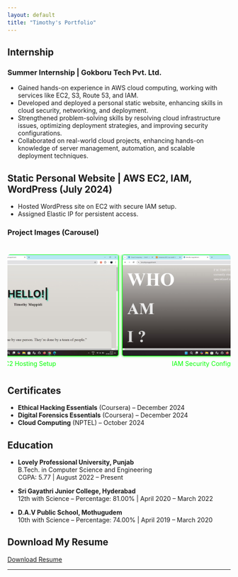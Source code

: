 ```yaml
---
layout: default
title: "Timothy's Portfolio"
---
```


## Internship
### Summer Internship | Gokboru Tech Pvt. Ltd.
- Gained hands-on experience in AWS cloud computing, working with services like EC2, S3, Route 53, and IAM.
- Developed and deployed a personal static website, enhancing skills in cloud security, networking, and deployment.
- Strengthened problem-solving skills by resolving cloud infrastructure issues, optimizing deployment strategies, and improving security configurations.
- Collaborated on real-world cloud projects, enhancing hands-on knowledge of server management, automation, and scalable deployment techniques.

## Static Personal Website | AWS EC2, IAM, WordPress (July 2024)
- Hosted WordPress site on EC2 with secure IAM setup.
- Assigned Elastic IP for persistent access.

### Project Images (Carousel)
<div class="carousel-wrapper">
  <div class="carousel">
    <div class="carousel-item">
      <img src="assets/img/1.jpg" alt="Screenshot 1" class="carousel-img" />
      <div class="carousel-caption">EC2 Hosting Setup</div>
    </div>
    <div class="carousel-item">
      <img src="assets/img/2.jpg" alt="Screenshot 2" class="carousel-img" />
      <div class="carousel-caption">IAM Security Configuration</div>
    </div>
    <div class="carousel-item">
      <img src="assets/img/3.jpg" alt="Screenshot 3" class="carousel-img" />
      <div class="carousel-caption">Elastic IP Setup</div>
    </div>
  </div>
</div>

## Certificates
- **Ethical Hacking Essentials** (Coursera) – December 2024
- **Digital Forensics Essentials** (Coursera) – December 2024
- **Cloud Computing** (NPTEL) – October 2024

## Education
- **Lovely Professional University, Punjab**  
  B.Tech. in Computer Science and Engineering  
  CGPA: 5.77 | August 2022 – Present

- **Sri Gayathri Junior College, Hyderabad**  
  12th with Science – Percentage: 81.00% | April 2020 – March 2022

- **D.A.V Public School, Mothugudem**  
  10th with Science – Percentage: 74.00% | April 2019 – March 2020

## Download My Resume
[Download Resume](assets/files/timothy_resume.pdf)

---

<style>
  /* Carousel styling */
  .carousel-wrapper {
    overflow: hidden;
    width: 100%;
    margin: 40px 0; /* Spacing around the carousel */
    border-radius: 6px;
  }

  .carousel {
    display: flex;
    animation: scroll 20s linear infinite; /* Slow down the scroll speed */
    gap: 10px;
  }

  .carousel-item {
    flex: 0 0 auto;
    width: 80%; /* Reduce width to 80% to make images smaller */
    margin: 0 auto;
  }

  .carousel-img {
    width: 100%; /* Ensure the image fits */
    height: auto;
    border-radius: 4px;
    border: 1px solid #00ff00;
    box-shadow: 0 0 5px #00ff00;
  }

  .carousel-caption {
    text-align: center;
    color: #00ff00;
    font-size: 14px;
    margin-top: 5px;
  }

  @keyframes scroll {
    0% { transform: translateX(0%); }
    33% { transform: translateX(-100%); }
    66% { transform: translateX(-200%); }
    100% { transform: translateX(0%); }
  }
</style>

